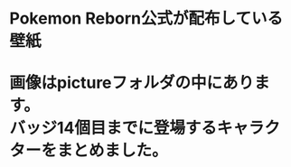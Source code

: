 <h1>Pokemon Reborn公式が配布している壁紙
  <br>
  <br>
  画像はpictureフォルダの中にあります。
  <br>バッジ14個目までに登場するキャラクターをまとめました。
</h1>
